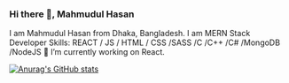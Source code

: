 ### Hi there 👋, Mahmudul Hasan
I am Mahmudul Hasan from Dhaka, Bangladesh. I am MERN Stack Developer
Skills: REACT / JS / HTML / CSS /SASS /C /C++ /C# /MongoDB /NodeJS 
🔭 I’m currently working on React.

[![Anurag's GitHub stats](https://github-readme-stats.vercel.app/api?username=Mahmudul-jpg)](https://github.com/anuraghazra/github-readme-stats)


